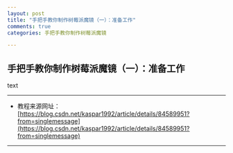 ```yaml
---
layout: post
title: "手把手教你制作树莓派魔镜（一）：准备工作"
comments: true
categories: 手把手教你制作树莓派魔镜

---
```

## 手把手教你制作树莓派魔镜（一）：准备工作
text

---
* 教程来源网址：[https://blog.csdn.net/kaspar1992/article/details/84589951?from=singlemessage](https://blog.csdn.net/kaspar1992/article/details/84589951?from=singlemessage)

---
